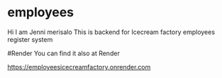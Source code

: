 # employees
Hi I am Jenni merisalo
This is backend for Icecream factory employees register system

#Render
You can find it also at Render

https://employeesicecreamfactory.onrender.com
